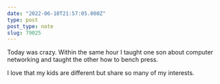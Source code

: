 ```yaml
---
date: "2022-06-10T21:57:05.000Z"
type: post 
post_type: note
slug: 79025
---
```

Today was crazy. Within the same hour I taught one son about computer networking and taught the other how to bench press. 

I love that my kids are different but share so many of my interests. 
